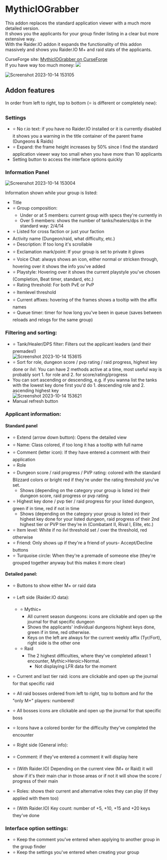 # MythicIOGrabber

This addon replaces the standard application viewer with a much more detailed version.<br>
It shows you the applicants for your group finder listing in a clear but more extensive way.<br>
With the Raider.IO addon it expands the functionality of this addon massively and shows you Raider.IO M+ and raid stats of the applicants.<br>

CurseForge site: [MythicIOGrabber on CurseForge](https://www.curseforge.com/wow/addons/mythic-io-grabber)<br>
If you have way too much money: <a href="https://www.paypal.com/donate/?hosted_button_id=G3X525EXQGJCE"> <img src="https://www.paypalobjects.com/en_US/i/btn/btn_donate_LG.gif"> </a>

![Screenshot 2023-10-14 153105](https://github.com/NintendoLink07/MythicIOGrabber/assets/3246525/ba1e5cab-a7b5-4871-ab37-12f6a18a27ec)

## Addon features
In order from left to right, top to bottom (:star: is different or completely new):

### Settings
- :star: No r.io text: if you have no Raider.IO installed or it is currently disabled it shows you a warning in the title container of the parent frame (Dungeons & Raids)
- :star: Expand: the frame height increases by 50% since I find the standard application viewer way too small when you have more than 10 applicants
- Setting button to access the interface options quickly

### Information Panel
![Screenshot 2023-10-14 153004](https://github.com/NintendoLink07/MythicIOGrabber/assets/3246525/30286e83-a349-4477-a51a-f27832bf278e)

Information shown while your group is listed:<br>
- Title
- :star: Group composition:
	- Under or at 5 members: current group with specs they're currently in
	- Over 5 members: shows the number of tanks/healers/dps in the standard way: 2/4/14
- :star: Listed for cross faction or just your faction
- Activity name (Dungeon/raid, what difficulty, etc.)
- :star: Description: If too long it's scrollable
- :star: Exclamation mark/point: If your group is set to private it glows
- :star: Voice Chat: always shows an icon, either normal or stricken through, hovering over it shows the info you've added
- :star: Playstyle: Hovering over it shows the current playstyle you've chosen (Completion, Beat timer, standard, etc.)
- :star: Rating threshold: For both PvE or PvP
- :star: Itemlevel threshold
- :star: Current affixes: hovering of the frames shows a tooltip with the affix names
- :star: Queue timer: timer for how long you've been in queue (saves between reloads and relogs for the same group)


### Filtering and sorting:
- :star: Tank/Healer/DPS filter: Filters out the applicant leaders (and their premades!)<br>
![Screenshot 2023-10-14 153615](https://github.com/NintendoLink07/MythicIOGrabber/assets/3246525/0b1633b8-7820-43b6-89a1-e6bd86109bb6)
- :star: Sort for role, dungeon score / pvp rating / raid progress, highest key done or ilvl: You can have 2 methods active at a time, most useful way is probably sort 1. for role and 2. for score/rating/progress
- You can sort ascending or descending, e.g. if you wanna list the tanks with the lowest key done first you'd do 1. descending role and 2. ascending highest key<br>
![Screenshot 2023-10-14 153621](https://github.com/NintendoLink07/MythicIOGrabber/assets/3246525/6b4e6c70-2286-4d68-8fa4-2c2fed7b4899)
- Manual refresh button


### Applicant information:
#### Standard panel
- :star: Extend (arrow down button): Opens the detailed view
- :star: Name: Class colored, if too long it has a tooltip with full name
- :star: Comment (letter icon): If they have entered a comment with their application
- :star: Role
- :star: Dungeon score / raid progress / PVP rating: colored with the standard Blizzard colors or bright red if they're under the rating threshold you've set.
	- Shows (depending on the category your group is listed in) their dungeon score, raid progress or pvp rating
- :star: Highest key done / pvp tier / raid progress for your listed dungeon, green if in time, red if not in time
	- Shows (depending on the category your group is listed in) their highest key done for your listed dungeon, raid progress of their 2nd highest tier or PVP tier they're in (Combatant II, Rival I, Elite, etc.)
- :star: Item level: White if no ilvl threshold set / over the threshold, red otherwise
- :star: Friend: Only shows up if they're a friend of yours- Accept/Decline buttons
- :star: Turquoise circle: When they're a premade of someone else (they're grouped together anyway but this makes it more clear)


#### Detailed panel:
- :star: Buttons to show either M+ or raid data
- :star: Left side (Raider.IO data):
	- :star: Mythic+
		- All current season dungeons: icons are clickable and open up the journal for that specific dungeon
		- Shows the applicants' individual dungeons highest keys done, green if in time, red otherwise.
		- Keys on the left are always for the current weekly affix (Tyr/Fort), right side is the other one
	- :star: Raid
		- The 2 highest difficulties, where they've completed atleast 1 encounter, Mythic>Heroic>Normal.
	    	- Not displaying LFR data for the moment
 - :star: Current and last tier raid: icons are clickable and open up the journal for that specific raid
 - :star: All raid bosses ordered from left to right, top to bottom and for the "only M+" players: numbered!
 - :star: All bosses icons are clickable and open up the journal for that specific boss
 - :star: Icons have a colored border for the difficulty they've completed the encounter

- :star: Right side (General info):

- :star: Comment: if they've entered a comment it will display here
- :star: (With Raider.IO) Depending on the current view (M+ or Raid) it will show if it's their main char in those areas or if not it will show the score / progress of their main
- :star: Roles: shows their current and alternative roles they can play (if they applied with them too)
- :star: (With Raider.IO) Key count: number of +5, +10, +15 and +20 keys they've done

### Interface option settings:
- :star: Keep the comment you've entered when applying to another group in the group finder
- :star: Keep the settings you've entered when creating your group

